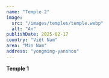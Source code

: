 ```yaml
---
name: "Temple 2"
image:
  src: "/images/temples/temple.webp"
  alt: "An"
publishDate: 2025-02-17
country: "Việt Nam"
area: "Min Nam"
address: "yongming-yanshou"
---
```


**Temple 1** 
